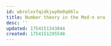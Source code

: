 ```yaml
---
id: wbrelxxfqidkjwy0e0q66lu
title: Number theory in the Mod-n era
desc: ''
updated: 1754151343844
created: 1754151295548
---
```



